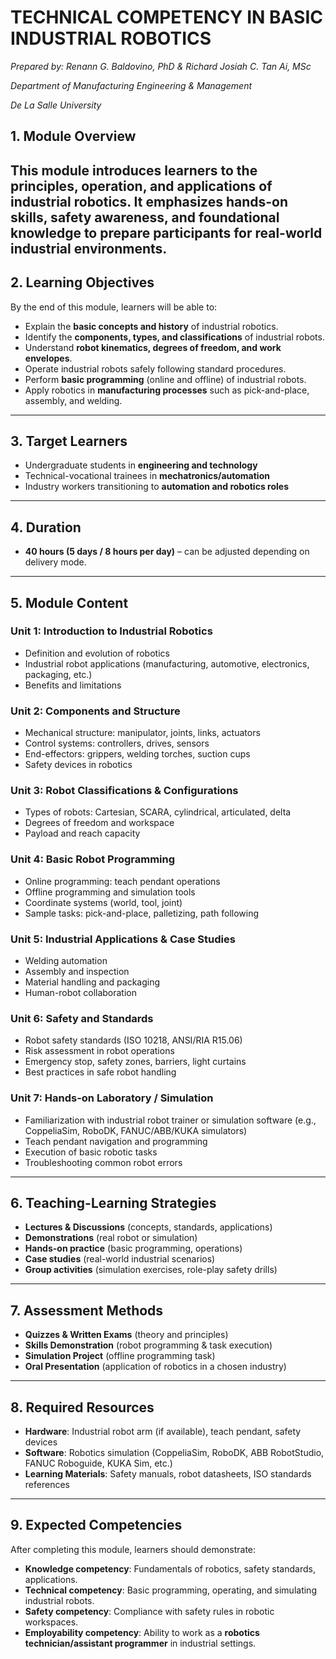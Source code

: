 # TECHNICAL COMPETENCY IN BASIC INDUSTRIAL ROBOTICS
*Prepared by: Renann G. Baldovino, PhD & Richard Josiah C. Tan Ai, MSc*

*Department of Manufacturing Engineering & Management*

*De La Salle University*

## 1. Module Overview  
This module introduces learners to the **principles, operation, and applications of industrial robotics**. It emphasizes hands-on skills, safety awareness, and foundational knowledge to prepare participants for real-world industrial environments.  
---

## 2. Learning Objectives  
By the end of this module, learners will be able to:  
- Explain the **basic concepts and history** of industrial robotics.  
- Identify the **components, types, and classifications** of industrial robots.  
- Understand **robot kinematics, degrees of freedom, and work envelopes**.  
- Operate industrial robots safely following standard procedures.  
- Perform **basic programming** (online and offline) of industrial robots.  
- Apply robotics in **manufacturing processes** such as pick-and-place, assembly, and welding.  
---

## 3. Target Learners  
- Undergraduate students in **engineering and technology**  
- Technical-vocational trainees in **mechatronics/automation**  
- Industry workers transitioning to **automation and robotics roles**  
---

## 4. Duration  
- **40 hours (5 days / 8 hours per day)** – can be adjusted depending on delivery mode.  
---

## 5. Module Content  

### **Unit 1: Introduction to Industrial Robotics**  
- Definition and evolution of robotics  
- Industrial robot applications (manufacturing, automotive, electronics, packaging, etc.)  
- Benefits and limitations  

### **Unit 2: Components and Structure**  
- Mechanical structure: manipulator, joints, links, actuators  
- Control systems: controllers, drives, sensors  
- End-effectors: grippers, welding torches, suction cups  
- Safety devices in robotics  

### **Unit 3: Robot Classifications & Configurations**  
- Types of robots: Cartesian, SCARA, cylindrical, articulated, delta  
- Degrees of freedom and workspace  
- Payload and reach capacity  

### **Unit 4: Basic Robot Programming**  
- Online programming: teach pendant operations  
- Offline programming and simulation tools  
- Coordinate systems (world, tool, joint)  
- Sample tasks: pick-and-place, palletizing, path following  

### **Unit 5: Industrial Applications & Case Studies**  
- Welding automation  
- Assembly and inspection  
- Material handling and packaging  
- Human-robot collaboration  

### **Unit 6: Safety and Standards**  
- Robot safety standards (ISO 10218, ANSI/RIA R15.06)  
- Risk assessment in robot operations  
- Emergency stop, safety zones, barriers, light curtains  
- Best practices in safe robot handling  

### **Unit 7: Hands-on Laboratory / Simulation**  
- Familiarization with industrial robot trainer or simulation software (e.g., CoppeliaSim, RoboDK, FANUC/ABB/KUKA simulators)  
- Teach pendant navigation and programming  
- Execution of basic robotic tasks  
- Troubleshooting common robot errors  
---

## 6. Teaching-Learning Strategies  
- **Lectures & Discussions** (concepts, standards, applications)  
- **Demonstrations** (real robot or simulation)  
- **Hands-on practice** (basic programming, operations)  
- **Case studies** (real-world industrial scenarios)  
- **Group activities** (simulation exercises, role-play safety drills)  
---

## 7. Assessment Methods  
- **Quizzes & Written Exams** (theory and principles)  
- **Skills Demonstration** (robot programming & task execution)  
- **Simulation Project** (offline programming task)  
- **Oral Presentation** (application of robotics in a chosen industry)  
---

## 8. Required Resources  
- **Hardware**: Industrial robot arm (if available), teach pendant, safety devices  
- **Software**: Robotics simulation (CoppeliaSim, RoboDK, ABB RobotStudio, FANUC Roboguide, KUKA Sim, etc.)  
- **Learning Materials**: Safety manuals, robot datasheets, ISO standards references  
---

## 9. Expected Competencies  
After completing this module, learners should demonstrate:  
- **Knowledge competency**: Fundamentals of robotics, safety standards, applications.  
- **Technical competency**: Basic programming, operating, and simulating industrial robots.  
- **Safety competency**: Compliance with safety rules in robotic workspaces.  
- **Employability competency**: Ability to work as a **robotics technician/assistant programmer** in industrial settings.  
